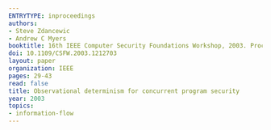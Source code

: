 ```yaml
---
ENTRYTYPE: inproceedings
authors:
- Steve Zdancewic
- Andrew C Myers
booktitle: 16th IEEE Computer Security Foundations Workshop, 2003. Proceedings.
doi: 10.1109/CSFW.2003.1212703
layout: paper
organization: IEEE
pages: 29-43
read: false
title: Observational determinism for concurrent program security
year: 2003
topics:
- information-flow
---
```

